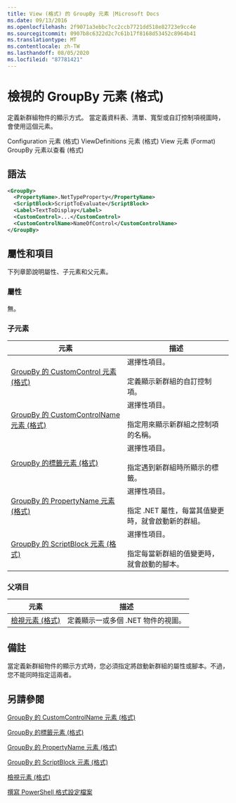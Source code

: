```yaml
---
title: View (格式) 的 GroupBy 元素 |Microsoft Docs
ms.date: 09/13/2016
ms.openlocfilehash: 2f9071a3ebbc7cc2ccb7721dd518e82723e9cc4e
ms.sourcegitcommit: 0907b8c6322d2c7c61b17f8168d53452c8964b41
ms.translationtype: MT
ms.contentlocale: zh-TW
ms.lasthandoff: 08/05/2020
ms.locfileid: "87781421"
---
```

# <a name="groupby-element-for-view-format"></a>檢視的 GroupBy 元素 (格式)

定義新群組物件的顯示方式。 當定義資料表、清單、寬型或自訂控制項視圖時，會使用這個元素。

Configuration 元素 (格式) ViewDefinitions 元素 (格式) View 元素 (Format) GroupBy 元素以查看 (格式) 

## <a name="syntax"></a>語法

```xml
<GroupBy>
  <PropertyName>.NetTypeProperty</PropertyName>
  <ScriptBlock>ScriptToEvaluate</ScriptBlock>
  <Label>TextToDisplay</Label>
  <CustomControl>...</CustomControl>
  <CustomControlName>NameOfControl</CustomControlName>
</GroupBy>
```

## <a name="attributes-and-elements"></a>屬性和項目

下列章節說明屬性、子元素和父元素。

### <a name="attributes"></a>屬性

無。

### <a name="child-elements"></a>子元素

|元素|描述|
|-------------|-----------------|
|[GroupBy 的 CustomControl 元素 (格式)](./customcontrol-element-for-groupby-format.md)|選擇性項目。<br /><br /> 定義顯示新群組的自訂控制項。|
|[GroupBy 的 CustomControlName 元素 (格式)](./customcontrolname-element-for-groupby-format.md)|選擇性項目。<br /><br /> 指定用來顯示新群組之控制項的名稱。|
|[GroupBy 的標籤元素 (格式)](./label-element-for-groupby-format.md)|選擇性項目。<br /><br /> 指定遇到新群組時所顯示的標籤。|
|[GroupBy 的 PropertyName 元素 (格式)](./propertyname-element-for-groupby-format.md)|選擇性項目。<br /><br /> 指定 .NET 屬性，每當其值變更時，就會啟動新的群組。|
|[GroupBy 的 ScriptBlock 元素 (格式)](./scriptblock-element-for-groupby-format.md)|選擇性項目。<br /><br /> 指定每當新群組的值變更時，就會啟動的腳本。|

### <a name="parent-elements"></a>父項目

|元素|描述|
|-------------|-----------------|
|[檢視元素 (格式)](./view-element-format.md)|定義顯示一或多個 .NET 物件的視圖。|

## <a name="remarks"></a>備註

當定義新群組物件的顯示方式時，您必須指定將啟動新群組的屬性或腳本。不過，您不能同時指定這兩者。

## <a name="see-also"></a>另請參閱

[GroupBy 的 CustomControlName 元素 (格式)](./customcontrolname-element-for-groupby-format.md)

[GroupBy 的標籤元素 (格式)](./label-element-for-groupby-format.md)

[GroupBy 的 PropertyName 元素 (格式)](./propertyname-element-for-groupby-format.md)

[GroupBy 的 ScriptBlock 元素 (格式)](./scriptblock-element-for-groupby-format.md)

[檢視元素 (格式)](./view-element-format.md)

[撰寫 PowerShell 格式設定檔案](./writing-a-powershell-formatting-file.md)
